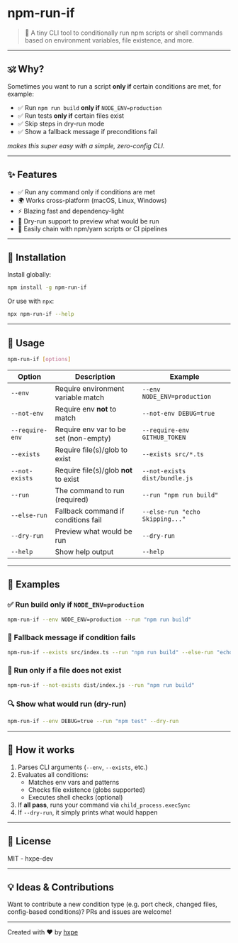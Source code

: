 # npm-run-if

> 🧠 A tiny CLI tool to conditionally run npm scripts or shell commands based on environment variables, file existence, and more.

---

## 🕉 Why?

Sometimes you want to run a script **only if** certain conditions are met, for example:

- ✅ Run `npm run build` **only if** `NODE_ENV=production`
- ✅ Run tests **only if** certain files exist
- ✅ Skip steps in dry-run mode
- ✅ Show a fallback message if preconditions fail

*makes this super easy with a simple, zero-config CLI.*

---

## ✨ Features

- ✅ Run any command only if conditions are met
- 🌍 Works cross-platform (macOS, Linux, Windows)
- ⚡ Blazing fast and dependency-light
- 🧪 Dry-run support to preview what would be run
- 🧵 Easily chain with npm/yarn scripts or CI pipelines

---

## 🚀 Installation

Install globally:

```bash
npm install -g npm-run-if
```

Or use with `npx`:

```bash
npx npm-run-if --help
```

---

## 📆 Usage

```bash
npm-run-if [options]
```

| Option          | Description                              | Example                            |
| --------------- | ---------------------------------------- | ---------------------------------- |
| `--env`         | Require environment variable match       | `--env NODE_ENV=production`        |
| `--not-env`     | Require env **not** to match             | `--not-env DEBUG=true`             |
| `--require-env` | Require env var to be set (non-empty)    | `--require-env GITHUB_TOKEN`       |
| `--exists`      | Require file(s)/glob to exist            | `--exists src/*.ts`                |
| `--not-exists`  | Require file(s)/glob **not** to exist    | `--not-exists dist/bundle.js`      |
| `--run`         | The command to run (required)            | `--run "npm run build"`            |
| `--else-run`    | Fallback command if conditions fail      | `--else-run "echo Skipping..."`    |
| `--dry-run`     | Preview what would be run                | `--dry-run`                        |
| `--help`        | Show help output                         | `--help`                           |

---

## 🧪 Examples

### ✅ Run build only if `NODE_ENV=production`

```bash
npm-run-if --env NODE_ENV=production --run "npm run build"
```

### 🧵 Fallback message if condition fails

```bash
npm-run-if --exists src/index.ts --run "npm run build" --else-run "echo Skipping build"
```

### 🚫 Run only if a file does **not** exist

```bash
npm-run-if --not-exists dist/index.js --run "npm run build"
```

### 🔍 Show what would run (dry-run)

```bash
npm-run-if --env DEBUG=true --run "npm test" --dry-run
```

---

## 🔧 How it works

1. Parses CLI arguments (`--env`, `--exists`, etc.)
2. Evaluates all conditions:
   - Matches env vars and patterns
   - Checks file existence (globs supported)
   - Executes shell checks (optional)
3. If **all pass**, runs your command via `child_process.execSync`
4. If `--dry-run`, it simply prints what would happen

---

## 📄 License

MIT - hxpe-dev

---

## 💡 Ideas & Contributions

Want to contribute a new condition type (e.g. port check, changed files, config-based conditions)? PRs and issues are welcome!

---

Created with ❤️ by [hxpe](https://github.com/hxpe-dev)

